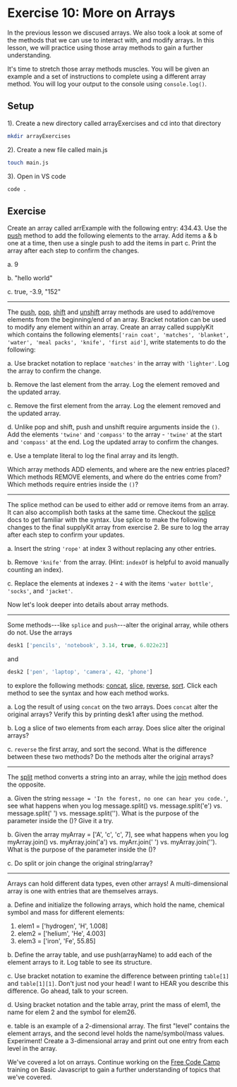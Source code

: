 # Exercise 10: More on Arrays

In the previous lesson we discused arrays. We also took a look at some of the methods that we can use to interact with, and modify arrays. In this lesson, we will practice using those array methods to gain a further understanding.

It's time to stretch those array methods muscles. You will be given an example and a set of instructions to complete using a different array method. You will log your output to the console using `console.log()`.

## Setup

1). Create a new directory called arrayExercises and cd into that directory

```sh
mkdir arrayExercises
```

2). Create a new file called main.js

```sh
touch main.js
```

3). Open in VS code

```sh
code .
```

## Exercise

Create an array called arrExample with the following entry: 434.43. Use the [push](https://developer.mozilla.org/en-US/docs/Web/JavaScript/Reference/Global_Objects/Array/push) method to add the following elements to the array.
Add items a & b one at a time, then use a single push to add the items in part c.
Print the array after each step to confirm the changes.

a. 9

b. "hello world"

c. true, -3.9, "152"

---

The [push](https://developer.mozilla.org/en-US/docs/Web/JavaScript/Reference/Global_Objects/Array/push), [pop](https://developer.mozilla.org/en-US/docs/Web/JavaScript/Reference/Global_Objects/Array/pop), [shift](https://developer.mozilla.org/en-US/docs/Web/JavaScript/Reference/Global_Objects/Array/shift) and [unshift](https://developer.mozilla.org/en-US/docs/Web/JavaScript/Reference/Global_Objects/Array/unshift) array methods are used to add/remove elements from the beginning/end of an array. Bracket notation can be used to modify any element within an array. Create an array called supplyKit which contains the following elements`['rain coat', 'matches', 'blanket', 'water', 'meal packs', 'knife', 'first aid']`, write statements to do the following:

a. Use bracket notation to replace `'matches'` in the array with `'lighter'`. Log the array to confirm the change.

b. Remove the last element from the array. Log the element removed and the updated array.

c. Remove the first element from the array. Log the element removed and the updated array.

d. Unlike pop and shift, push and unshift require arguments inside the ``()``. Add the elements `'twine'` and `'compass'` to the array - `'twine'` at the start and `'compass'` at the end. Log the updated array to confirm the changes.

e. Use a template literal to log the final array and its length.

Which array methods ADD elements, and where are the new entries placed? Which methods REMOVE elements, and where do the entries come from? Which methods require entries inside the ``()``?

---

The splice method can be used to either add or remove items from an array. It can also accomplish both tasks at the same time. Checkout the [splice](https://www.w3schools.com/jsref/jsref_splice.asp) docs to get familiar with the syntax. Use splice to make the following changes to the final supplyKit array from exercise 2. Be sure to log the array after each step to confirm your updates.

a. Insert the string `'rope'` at index 3 without replacing any other entries.

b. Remove `'knife'` from the array. (Hint: `indexOf` is helpful to avoid manually counting an index).

c. Replace the elements at indexes `2` - `4` with the items `'water bottle'`, ``'socks'``, and `'jacket'`.

Now let's look deeper into details about array methods.

---

Some methods---like `splice` and `push`---alter the original array, while others do not. Use the arrays

```js
desk1 ['pencils', 'notebook', 3.14, true, 6.022e23]
```

and

```js
desk2 ['pen', 'laptop', 'camera', 42, 'phone']
```

to explore the following methods: [concat](https://developer.mozilla.org/en-US/docs/Web/JavaScript/Reference/Global_Objects/Array/concat), [slice](https://developer.mozilla.org/en-US/docs/Web/JavaScript/Reference/Global_Objects/Array/slice), [reverse](https://developer.mozilla.org/en-US/docs/Web/JavaScript/Reference/Global_Objects/Array/reverse), [sort](https://developer.mozilla.org/en-US/docs/Web/JavaScript/Reference/Global_Objects/Array/sort). Click each method to see the syntax and how each method works.

a. Log the result of using `concat` on the two arrays. Does `concat` alter the original arrays? Verify this by printing desk1 after using the method.

b. Log a slice of two elements from each array. Does slice alter the original arrays?

c. `reverse` the first array, and sort the second. What is the difference between these two methods? Do the methods alter the original arrays?

---

The [split](https://developer.mozilla.org/en-US/docs/Web/JavaScript/Reference/Global_Objects/String/split) method converts a string into an array, while the [join](https://developer.mozilla.org/en-US/docs/Web/JavaScript/Reference/Global_Objects/Array/join) method does the opposite.

a. Given the string `message = 'In the forest, no one can hear you code.'`, see what happens when you log message.split() vs. message.split('e') vs. message.split(' ') vs. message.split(''). What is the purpose of the parameter inside the ()?
Give it a try.

b. Given the array myArray = ['A', 'c', 'c', 7], see what happens when you log myArray.join() vs. myArray.join('a') vs. myArr.join(' ') vs. myArray.join(''). What is the purpose of the parameter inside the ()?

c. Do split or join change the original string/array?

<!-- d. Alphabetize these: `"coffee,tea,juice,water,wine"`, and then combine them into a new string. Try it! -->

---

Arrays can hold different data types, even other arrays! A multi-dimensional array is one with entries that are themselves arrays.

a. Define and initialize the following arrays, which hold the name, chemical symbol and mass for different elements:

1. elem1 = ['hydrogen', 'H', 1.008]
2. elem2 = ['helium', 'He', 4.003]
3. elem3 = ['iron', 'Fe', 55.85]

b. Define the array table, and use push(arrayName) to add each of the element arrays to it. Log table to see its structure.

c. Use bracket notation to examine the difference between printing `table[1]` and `table[1][1]`. Don't just nod your head! I want to HEAR you describe this difference. Go ahead, talk to your screen.

d. Using bracket notation and the table array, print the mass of elem1, the name for elem 2 and the symbol for elem26.

e. table is an example of a 2-dimensional array. The first "level" contains the element arrays, and the second level holds the name/symbol/mass values. Experiment! Create a 3-dimensional array and print out one entry from each level in the array.

We've covered a lot on arrays. Continue working on the [Free Code Camp](https://www.freecodecamp.org/learn/javascript-algorithms-and-data-structures/) training on Basic Javascript to gain a further understanding of topics that we've covered.
